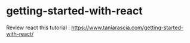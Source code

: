 # getting-started-with-react
Review react this tutorial : https://www.taniarascia.com/getting-started-with-react/
